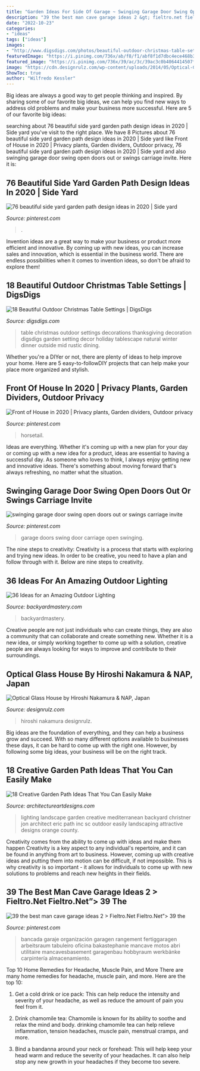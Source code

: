 ```yaml
---
title: "Garden Ideas For Side Of Garage ~ Swinging Garage Door Swing Open Doors Out Or Swings Carriage Invite"
description: "39 the best man cave garage ideas 2 &gt; fieltro.net fieltro.net”&gt; 39 the"
date: "2022-10-23"
categories:
- "ideas"
tags: ["ideas"]
images:
- "http://www.digsdigs.com/photos/beautiful-outdoor-christmas-table-settings-15.jpg"
featuredImage: "https://i.pinimg.com/736x/ab/f8/f1/abf8f1d7dbc4ece468b3e94a137d9371.jpg"
featured_image: "https://i.pinimg.com/736x/39/ac/3c/39ac3c0b4064414507f7e6666f0469a0.jpg"
image: "https://cdn.designrulz.com/wp-content/uploads/2014/05/Optical-Glass-House-DESIGNRULZ-81.jpg"
ShowToc: true
author: "Wilfredo Kessler"
---
```



Big ideas are always a good way to get people thinking and inspired. By sharing some of our favorite big ideas, we can help you find new ways to address old problems and make your business more successful. Here are 5 of our favorite big ideas: 

	

		
searching about 76 beautiful side yard garden path design ideas in 2020 | Side yard you've visit to the right place. We have 8 Pictures about 76 beautiful side yard garden path design ideas in 2020 | Side yard like Front of House in 2020 | Privacy plants, Garden dividers, Outdoor privacy, 76 beautiful side yard garden path design ideas in 2020 | Side yard and also swinging garage door swing open doors out or swings carriage invite. Here it is:
		
    
## 76 Beautiful Side Yard Garden Path Design Ideas In 2020 | Side Yard

<img loading=lazy src="https://i.pinimg.com/736x/39/ac/3c/39ac3c0b4064414507f7e6666f0469a0.jpg" onerror="this.onerror=null;this.src='https://tse1.mm.bing.net/th?id=OIP.2D2WQ5VVOMj5fJjzvE1VpAHaLE&amp;pid=15.1';" alt="76 beautiful side yard garden path design ideas in 2020 | Side yard">

_Source: pinterest.com_

>. 

	

Invention ideas are a great way to make your business or product more efficient and innovative. By coming up with new ideas, you can increase sales and innovation, which is essential in the business world. There are endless possibilities when it comes to invention ideas, so don't be afraid to explore them!

    
## 18 Beautiful Outdoor Christmas Table Settings | DigsDigs

<img loading=lazy src="http://www.digsdigs.com/photos/beautiful-outdoor-christmas-table-settings-15.jpg" onerror="this.onerror=null;this.src='https://tse2.mm.bing.net/th?id=OIP.3ft8D2zKVmDBeSynPXGN0gHaJ4&amp;pid=15.1';" alt="18 Beautiful Outdoor Christmas Table Settings | DigsDigs">

_Source: digsdigs.com_

>table christmas outdoor settings decorations thanksgiving decoration digsdigs garden setting decor holiday tablescape natural winter dinner outside mid rustic dining. 

	

Whether you're a DIYer or not, there are plenty of ideas to help improve your home. Here are 5 easy-to-followDIY projects that can help make your place more organized and stylish.

    
## Front Of House In 2020 | Privacy Plants, Garden Dividers, Outdoor Privacy

<img loading=lazy src="https://i.pinimg.com/736x/ab/f8/f1/abf8f1d7dbc4ece468b3e94a137d9371.jpg" onerror="this.onerror=null;this.src='https://tse3.mm.bing.net/th?id=OIP.dtZGIXWBmlbJNyHDJOArbgHaLR&amp;pid=15.1';" alt="Front of House in 2020 | Privacy plants, Garden dividers, Outdoor privacy">

_Source: pinterest.com_

>horsetail. 

	

Ideas are everything. Whether it's coming up with a new plan for your day or coming up with a new idea for a product, ideas are essential to having a successful day. As someone who loves to think, I always enjoy getting new and innovative ideas. There's something about moving forward that's always refreshing, no matter what the situation.

    
## Swinging Garage Door Swing Open Doors Out Or Swings Carriage Invite

<img loading=lazy src="https://i.pinimg.com/736x/30/34/5f/30345f8d72bfa0aa19e2158fdee18fc6.jpg" onerror="this.onerror=null;this.src='https://tse4.mm.bing.net/th?id=OIP.YK9HUQ1i4ABJaYbz_g6_SAHaJ4&amp;pid=15.1';" alt="swinging garage door swing open doors out or swings carriage invite">

_Source: pinterest.com_

>garage doors swing door carriage open swinging. 

	

The nine steps to creativity:
Creativity is a process that starts with exploring and trying new ideas. In order to be creative, you need to have a plan and follow through with it. Below are nine steps to creativity.

    
## 36 Ideas For An Amazing Outdoor Lighting

<img loading=lazy src="http://backyardmastery.com/wp-content/uploads/2017/05/1-outdoor-lighting.jpg" onerror="this.onerror=null;this.src='https://tse2.mm.bing.net/th?id=OIP.S514k5FFZCxQ6vqu7h3mAQHaLG&amp;pid=15.1';" alt="36 Ideas for an Amazing Outdoor Lighting">

_Source: backyardmastery.com_

>backyardmastery. 

	

Creative people are not just individuals who can create things, they are also a community that can collaborate and create something new. Whether it is a new idea, or simply working together to come up with a solution, creative people are always looking for ways to improve and contribute to their surroundings.

    
## Optical Glass House By Hiroshi Nakamura &amp; NAP, Japan

<img loading=lazy src="https://cdn.designrulz.com/wp-content/uploads/2014/05/Optical-Glass-House-DESIGNRULZ-81.jpg" onerror="this.onerror=null;this.src='https://tse1.mm.bing.net/th?id=OIP.JrVG7hIFDgswQLfw8Pwt7wHaLG&amp;pid=15.1';" alt="Optical Glass House by Hiroshi Nakamura &amp; NAP, Japan">

_Source: designrulz.com_

>hiroshi nakamura designrulz. 

	

Big ideas are the foundation of everything, and they can help a business grow and succeed. With so many different options available to businesses these days, it can be hard to come up with the right one. However, by following some big ideas, your business will be on the right track.

    
## 18 Creative Garden Path Ideas That You Can Easily Make

<img loading=lazy src="https://www.architectureartdesigns.com/wp-content/uploads/2016/05/9-26.jpg" onerror="this.onerror=null;this.src='https://tse4.mm.bing.net/th?id=OIP.MFke7b42YRFNhggaQ_qh1QAAAA&amp;pid=15.1';" alt="18 Creative Garden Path Ideas That You Can Easily Make">

_Source: architectureartdesigns.com_

>lighting landscape garden creative mediterranean backyard christner jon architect eric path inc sc outdoor easily landscaping attractive designs orange county. 

	

Creativity comes from the ability to come up with ideas and make them happen
Creativity is a key aspect to any individual's repertoire, and it can be found in anything from art to business. However, coming up with creative ideas and putting them into motion can be difficult, if not impossible. This is why creativity is so important - it allows for individuals to come up with new solutions to problems and reach new heights in their fields.

    
## 39 The Best Man Cave Garage Ideas 2 &gt; Fieltro.Net Fieltro.Net”&gt; 39 The

<img loading=lazy src="https://i.pinimg.com/736x/62/3b/24/623b240b1fc69a2b20005dae1d70c451.jpg" onerror="this.onerror=null;this.src='https://tse4.mm.bing.net/th?id=OIP.mnCste-3MSkUYb5fouyTewHaJ4&amp;pid=15.1';" alt="39 the best man cave garage ideas 2 &gt; Fieltro.Net Fieltro.Net”&gt; 39 the">

_Source: pinterest.com_

>bancada garaje organización garagen rangement fertiggaragen arbeitsraum tabuleiro oficina bakastephanie mancave motos abri utilitaire mancavesbasement garagenbau hobbyraum werkbänke carpintería almacenamiento. 

	

Top 10 Home Remedies for Headache, Muscle Pain, and More
There are many home remedies for headache, muscle pain, and more. Here are the top 10:
1. Get a cold drink or ice pack: This can help reduce the intensity and severity of your headache, as well as reduce the amount of pain you feel from it.

2. Drink chamomile tea: Chamomile is known for its ability to soothe and relax the mind and body. drinking chamomile tea can help relieve inflammation, tension headaches, muscle pain, menstrual cramps, and more.

3. Bind a bandanna around your neck or forehead: This will help keep your head warm and reduce the severity of your headaches. It can also help stop any new growth in your headaches if they become too severe.


